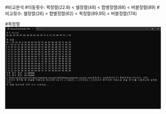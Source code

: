 #비교분석
#이동횟수: 퀵정렬(22.8) < 쉘정렬(48) < 합병정렬(88) < 버블정렬(89)
#비교횟수: 쉘정렬(26) < 합별정렬(62) < 퀵정렬(89.95) < 버블정렬(174)

#퀵정렬
![](./qresult.png)
